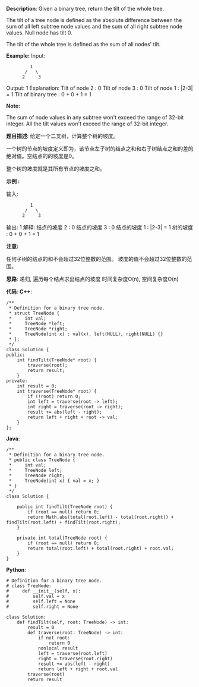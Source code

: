 __Description__:
Given a binary tree, return the tilt of the whole tree.

The tilt of a tree node is defined as the absolute difference between the sum of all left subtree node values and the sum of all right subtree node values. Null node has tilt 0.

The tilt of the whole tree is defined as the sum of all nodes' tilt.

__Example:__
Input:
```
         1
       /   \
      2     3
```
Output: 1
Explanation:
Tilt of node 2 : 0
Tilt of node 3 : 0
Tilt of node 1 : |2-3| = 1
Tilt of binary tree : 0 + 0 + 1 = 1

__Note:__

The sum of node values in any subtree won't exceed the range of 32-bit integer.
All the tilt values won't exceed the range of 32-bit integer.

__题目描述__:
给定一个二叉树，计算整个树的坡度。

一个树的节点的坡度定义即为，该节点左子树的结点之和和右子树结点之和的差的绝对值。空结点的的坡度是0。

整个树的坡度就是其所有节点的坡度之和。

__示例 :__

输入:
```
         1
       /   \
      2     3
```
输出: 1
解释:
结点的坡度 2 : 0
结点的坡度 3 : 0
结点的坡度 1 : |2-3| = 1
树的坡度 : 0 + 0 + 1 = 1

__注意:__

任何子树的结点的和不会超过32位整数的范围。
坡度的值不会超过32位整数的范围。

__思路__:
递归, 遍历每个结点求出结点的坡度
时间复杂度O(n), 空间复杂度O(n)

__代码__:
__C++__:
```
/**
 * Definition for a binary tree node.
 * struct TreeNode {
 *     int val;
 *     TreeNode *left;
 *     TreeNode *right;
 *     TreeNode(int x) : val(x), left(NULL), right(NULL) {}
 * };
 */
class Solution {
public:
    int findTilt(TreeNode* root) {
        traverse(root);
        return result;
    }
private:
    int result = 0;
    int traverse(TreeNode* root) {
        if (!root) return 0;
        int left = traverse(root -> left);
        int right = traverse(root -> right);
        result += abs(left - right);
        return left + right + root -> val;
    }
};
```

__Java__:
```
/**
 * Definition for a binary tree node.
 * public class TreeNode {
 *     int val;
 *     TreeNode left;
 *     TreeNode right;
 *     TreeNode(int x) { val = x; }
 * }
 */
class Solution {

    public int findTilt(TreeNode root) {
        if (root == null) return 0;
        return Math.abs(total(root.left) - total(root.right)) + findTilt(root.left) + findTilt(root.right);
    }

    private int total(TreeNode root) {
        if (root == null) return 0;
        return total(root.left) + total(root.right) + root.val;
    }
}
```

__Python__:
```
# Definition for a binary tree node.
# class TreeNode:
#     def __init__(self, x):
#         self.val = x
#         self.left = None
#         self.right = None

class Solution:
    def findTilt(self, root: TreeNode) -> int:
        result = 0
        def traverse(root: TreeNode) -> int:
            if not root:
                return 0
            nonlocal result
            left = traverse(root.left)
            right = traverse(root.right)
            result += abs(left - right)
            return left + right + root.val
        traverse(root)
        return result
```
